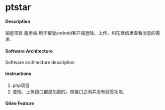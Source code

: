 # ptstar

#### Description
铂星项目  服务端,用于接受android客户端登陆、上传，和在微信里查看消息的需求.

#### Software Architecture
Software architecture description

#### Instructions

1. php项目
2. 登陆、上传接口都是加密的。但接口之间并没有验签功能.



#### Gitee Feature
